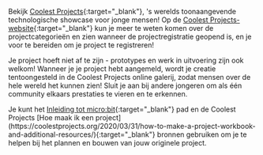 Bekijk [Coolest Projects](https://coolestprojects.org/){:target="\_blank"}, 's werelds toonaangevende technologische showcase voor jonge mensen! Op de [Coolest Projects-website](https://coolestprojects.org/){:target="\_blank"} kun je meer te weten komen over de projectcategorieën en zien wanneer de projectregistratie geopend is, en je voor te bereiden om je project te registreren!

Je project hoeft niet af te zijn - prototypes en werk in uitvoering zijn ook welkom! Wanneer je je project hebt aangemeld, wordt je creatie tentoongesteld in de Coolest Projects online galerij, zodat mensen over de hele wereld het kunnen zien! Sluit je aan bij andere jongeren om als één community elkaars prestaties te vieren en te erkennen.

Je kunt het [Inleiding tot micro:bit](https://projects.raspberrypi.org/en/pathways/microbit-intro){:target="\_blank"} pad en de Coolest Projects \[Hoe maak ik een project] (https\://coolestprojects.org/2020/03/31/how-to-make-a-project-workbook-and-additional-resources/){:target="\_blank"} bronnen gebruiken om je te helpen bij het plannen en bouwen van jouw originele project.
